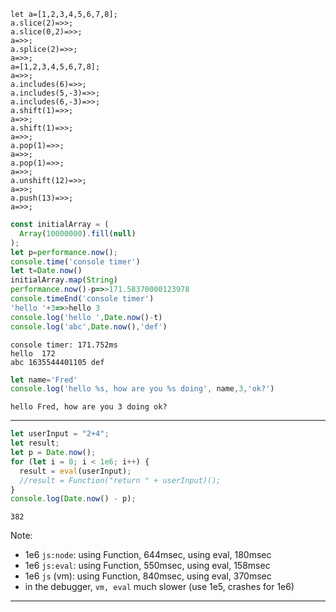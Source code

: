 



```js:eval
let a=[1,2,3,4,5,6,7,8];
a.slice(2)=>>;
a.slice(0,2)=>>;
a=>>;
a.splice(2)=>>;
a=>>;
a=[1,2,3,4,5,6,7,8];
a=>>;
a.includes(6)=>>;
a.includes(5,-3)=>>;
a.includes(6,-3)=>>;
a.shift(1)=>>;
a=>>;
a.shift(1)=>>;
a=>>;
a.pop(1)=>>;
a=>>;
a.pop(1)=>>;
a=>>;
a.unshift(12)=>>;
a=>>;
a.push(13)=>>;
a=>>;
```

```js
const initialArray = (
  Array(10000000).fill(null)
);
let p=performance.now();
console.time('console timer')
let t=Date.now()
initialArray.map(String)
performance.now()-p=>>171.58370000123978
console.timeEnd('console timer')
'hello '+3=>>hello 3
console.log('hello ',Date.now()-t)
console.log('abc',Date.now(),'def')
```
```output
console timer: 171.752ms
hello  172
abc 1635544401105 def
```

```js
let name='Fred'
console.log('hello %s, how are you %s doing', name,3,'ok?')
```
```output
hello Fred, how are you 3 doing ok?
```

---


```js
let userInput = "2+4";
let result;
let p = Date.now();
for (let i = 0; i < 1e6; i++) {
  result = eval(userInput);
  //result = Function("return " + userInput)();
}
console.log(Date.now() - p);
```
```output
382
```
Note:
- 1e6 `js:node`: using Function, 644msec, using eval, 180msec
- 1e6 `js:eval`:   using Function, 550msec, using eval, 158msec
- 1e6 `js` (vm):  using Function, 840msec, using eval, 370msec
- in the debugger, `vm, eval` much slower (use 1e5,  crashes for 1e6)


---






